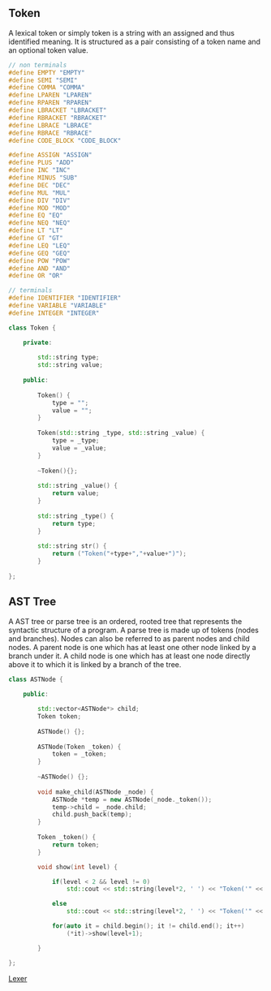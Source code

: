## Token

A lexical token or simply token is a string with an assigned and thus identified meaning. It is structured as a pair consisting of a token name and an optional token value. 

``` C++
// non terminals
#define EMPTY "EMPTY"
#define SEMI "SEMI" 
#define COMMA "COMMA" 
#define LPAREN "LPAREN" 
#define RPAREN "RPAREN" 
#define LBRACKET "LBRACKET"
#define RBRACKET "RBRACKET" 
#define LBRACE "LBRACE" 
#define RBRACE "RBRACE" 
#define CODE_BLOCK "CODE_BLOCK"

#define ASSIGN "ASSIGN" 
#define PLUS "ADD"
#define INC "INC"
#define MINUS "SUB"
#define DEC "DEC"
#define MUL "MUL"
#define DIV "DIV"
#define MOD "MOD"
#define EQ "EQ"
#define NEQ "NEQ"
#define LT "LT"
#define GT "GT"
#define LEQ "LEQ"
#define GEQ "GEQ"
#define POW "POW"
#define AND "AND"
#define OR "OR"

// terminals
#define IDENTIFIER "IDENTIFIER"
#define VARIABLE "VARIABLE"
#define INTEGER "INTEGER"

class Token {

    private:
    
    	std::string type;
    	std::string value; 
              
    public:
    
        Token() {
            type = "";
            value = "";
        } 
           
        Token(std::string _type, std::string _value) {
            type = _type;
            value = _value;
        }  
           
        ~Token(){};	
        
    	std::string _value() { 
            return value; 
        }
        
    	std::string _type() { 
            return type; 
        } 
           
        std::string str() { 
            return ("Token("+type+","+value+")"); 
        }  
          
};
```

## AST Tree

A AST tree or parse tree is an ordered, rooted tree that represents the syntactic structure of a program. A parse tree is made up of tokens (nodes and branches). Nodes can also be referred to as parent nodes and child nodes. A parent node is one which has at least one other node linked by a branch under it. A child node is one which has at least one node directly above it to which it is linked by a branch of the tree. 

``` C++
class ASTNode {
    
    public:        

        std::vector<ASTNode*> child;                    
    	Token token;                
        
        ASTNode() {};                        
    	
        ASTNode(Token _token) {
            token = _token;
        }         
        
        ~ASTNode() {}; 
    	
        void make_child(ASTNode _node) {
            ASTNode *temp = new ASTNode(_node._token());
            temp->child = _node.child;
            child.push_back(temp);
        }            
    	
        Token _token() {
            return token;
        }     

        void show(int level) {                

            if(level < 2 && level != 0) 
                std::cout << std::string(level*2, ' ') << "Token('" << token._type() << "', '" << token._value() << "')\n";

            else 
                std::cout << std::string(level*2, ' ') << "Token('" << token._type() << "', '" << token._value() << "')\n";   

            for(auto it = child.begin(); it != child.end(); it++) 
                (*it)->show(level+1);

        }

};
```

[Lexer](Lexer.md)
